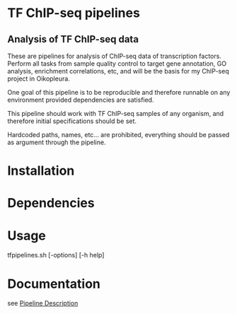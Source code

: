 TF ChIP-seq pipelines
=========
Analysis of TF ChIP-seq data
---------
These are pipelines for analysis of ChIP-seq data of transcription factors. Perform all tasks from sample quality control to target gene annotation, GO analysis, enrichment correlations, etc, and will be the basis for my ChIP-seq project in Oikopleura.

One goal of this pipeline is to be reproducible and therefore runnable on any environment provided dependencies are satisfied.

This pipeline should work with TF ChIP-seq samples of any organism, and therefore initial specifications should be set.

Hardcoded paths, names, etc... are prohibited, everything should be passed as argument through the pipeline.

# Installation

# Dependencies

# Usage
tfpipelines.sh [-options] [-h help]

# Documentation
see [Pipeline Description](planning/pipeline_description.md)